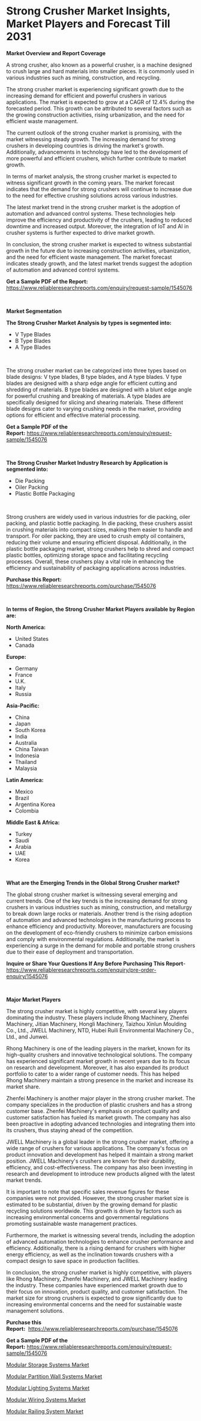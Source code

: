 <p><h1>Strong Crusher Market Insights, Market Players and Forecast Till 2031</h1></p><p><strong>Market Overview and Report Coverage</strong></p>
<p><p>A strong crusher, also known as a powerful crusher, is a machine designed to crush large and hard materials into smaller pieces. It is commonly used in various industries such as mining, construction, and recycling.</p><p>The strong crusher market is experiencing significant growth due to the increasing demand for efficient and powerful crushers in various applications. The market is expected to grow at a CAGR of 12.4% during the forecasted period. This growth can be attributed to several factors such as the growing construction activities, rising urbanization, and the need for efficient waste management.</p><p>The current outlook of the strong crusher market is promising, with the market witnessing steady growth. The increasing demand for strong crushers in developing countries is driving the market's growth. Additionally, advancements in technology have led to the development of more powerful and efficient crushers, which further contribute to market growth.</p><p>In terms of market analysis, the strong crusher market is expected to witness significant growth in the coming years. The market forecast indicates that the demand for strong crushers will continue to increase due to the need for effective crushing solutions across various industries.</p><p>The latest market trend in the strong crusher market is the adoption of automation and advanced control systems. These technologies help improve the efficiency and productivity of the crushers, leading to reduced downtime and increased output. Moreover, the integration of IoT and AI in crusher systems is further expected to drive market growth.</p><p>In conclusion, the strong crusher market is expected to witness substantial growth in the future due to increasing construction activities, urbanization, and the need for efficient waste management. The market forecast indicates steady growth, and the latest market trends suggest the adoption of automation and advanced control systems.</p></p>
<p><strong>Get a Sample PDF of the Report:</strong> <a href="https://www.reliableresearchreports.com/enquiry/request-sample/1545076">https://www.reliableresearchreports.com/enquiry/request-sample/1545076</a></p>
<p>&nbsp;</p>
<p><strong>Market Segmentation</strong></p>
<p><strong>The Strong Crusher Market Analysis by types is segmented into:</strong></p>
<p><ul><li>V Type Blades</li><li>B Type Blades</li><li>A Type Blades</li></ul></p>
<p>&nbsp;</p>
<p><p>The strong crusher market can be categorized into three types based on blade designs: V type blades, B type blades, and A type blades. V type blades are designed with a sharp edge angle for efficient cutting and shredding of materials. B type blades are designed with a blunt edge angle for powerful crushing and breaking of materials. A type blades are specifically designed for slicing and shearing materials. These different blade designs cater to varying crushing needs in the market, providing options for efficient and effective material processing.</p></p>
<p><strong>Get a Sample PDF of the Report:</strong>&nbsp;<a href="https://www.reliableresearchreports.com/enquiry/request-sample/1545076">https://www.reliableresearchreports.com/enquiry/request-sample/1545076</a></p>
<p>&nbsp;</p>
<p><strong>The Strong Crusher Market Industry Research by Application is segmented into:</strong></p>
<p><ul><li>Die Packing</li><li>Oiler Packing</li><li>Plastic Bottle Packaging</li></ul></p>
<p>&nbsp;</p>
<p><p>Strong crushers are widely used in various industries for die packing, oiler packing, and plastic bottle packaging. In die packing, these crushers assist in crushing materials into compact sizes, making them easier to handle and transport. For oiler packing, they are used to crush empty oil containers, reducing their volume and ensuring efficient disposal. Additionally, in the plastic bottle packaging market, strong crushers help to shred and compact plastic bottles, optimizing storage space and facilitating recycling processes. Overall, these crushers play a vital role in enhancing the efficiency and sustainability of packaging applications across industries.</p></p>
<p><strong>Purchase this Report:</strong>&nbsp; <a href="https://www.reliableresearchreports.com/purchase/1545076">https://www.reliableresearchreports.com/purchase/1545076</a></p>
<p>&nbsp;</p>
<p><strong>In terms of Region, the Strong Crusher Market Players available by Region are:</strong></p>
<p>
    <p> <strong> North America: </strong>
        <ul>
            <li>United States</li>
            <li>Canada</li>
        </ul>
        </p> 
    <p> <strong> Europe: </strong>
        <ul>
            <li>Germany</li>
            <li>France</li>
            <li>U.K.</li>
            <li>Italy</li>
            <li>Russia</li>
        </ul>
        </p> 
    <p> <strong> Asia-Pacific: </strong>
        <ul>
            <li>China</li>
            <li>Japan</li>
            <li>South Korea</li>
            <li>India</li>
            <li>Australia</li>
            <li>China Taiwan</li>
            <li>Indonesia</li>
            <li>Thailand</li>
            <li>Malaysia</li>
        </ul>
        </p> 
    <p> <strong> Latin America: </strong>
        <ul>
            <li>Mexico</li>
            <li>Brazil</li>
            <li>Argentina Korea</li>
            <li>Colombia</li>
        </ul>
        </p> 
    <p> <strong> Middle East & Africa: </strong>
        <ul>
            <li>Turkey</li>
            <li>Saudi</li>
            <li>Arabia</li>
            <li>UAE</li>
            <li>Korea</li>
        </ul>
    </p>
    </p>
<p>&nbsp;</p>
<p><strong>What are the Emerging Trends in the Global Strong Crusher market?</strong></p>
<p><p>The global strong crusher market is witnessing several emerging and current trends. One of the key trends is the increasing demand for strong crushers in various industries such as mining, construction, and metallurgy to break down large rocks or materials. Another trend is the rising adoption of automation and advanced technologies in the manufacturing process to enhance efficiency and productivity. Moreover, manufacturers are focusing on the development of eco-friendly crushers to minimize carbon emissions and comply with environmental regulations. Additionally, the market is experiencing a surge in the demand for mobile and portable strong crushers due to their ease of deployment and transportation.</p></p>
<p><strong>Inquire or Share Your Questions If Any Before Purchasing This Report</strong>- <a href="https://www.reliableresearchreports.com/enquiry/pre-order-enquiry/1545076">https://www.reliableresearchreports.com/enquiry/pre-order-enquiry/1545076</a></p>
<p>&nbsp;</p>
<p><strong>Major Market Players</strong></p>
<p><p>The strong crusher market is highly competitive, with several key players dominating the industry. These players include Rhong Machinery, Zhenfei Machinery, Jitian Machinery, Hongli Machinery, Taizhou Xinlun Moulding Co., Ltd., JWELL Machinery, NTD, Hubei Ruili Environmental Machinery Co., Ltd., and Junwei. </p><p>Rhong Machinery is one of the leading players in the market, known for its high-quality crushers and innovative technological solutions. The company has experienced significant market growth in recent years due to its focus on research and development. Moreover, it has also expanded its product portfolio to cater to a wider range of customer needs. This has helped Rhong Machinery maintain a strong presence in the market and increase its market share.</p><p>Zhenfei Machinery is another major player in the strong crusher market. The company specializes in the production of plastic crushers and has a strong customer base. Zhenfei Machinery's emphasis on product quality and customer satisfaction has fueled its market growth. The company has also been proactive in adopting advanced technologies and integrating them into its crushers, thus staying ahead of the competition.</p><p>JWELL Machinery is a global leader in the strong crusher market, offering a wide range of crushers for various applications. The company's focus on product innovation and development has helped it maintain a strong market position. JWELL Machinery's crushers are known for their durability, efficiency, and cost-effectiveness. The company has also been investing in research and development to introduce new products aligned with the latest market trends.</p><p>It is important to note that specific sales revenue figures for these companies were not provided. However, the strong crusher market size is estimated to be substantial, driven by the growing demand for plastic recycling solutions worldwide. This growth is driven by factors such as increasing environmental concerns and governmental regulations promoting sustainable waste management practices. </p><p>Furthermore, the market is witnessing several trends, including the adoption of advanced automation technologies to enhance crusher performance and efficiency. Additionally, there is a rising demand for crushers with higher energy efficiency, as well as the inclination towards crushers with a compact design to save space in production facilities.</p><p>In conclusion, the strong crusher market is highly competitive, with players like Rhong Machinery, Zhenfei Machinery, and JWELL Machinery leading the industry. These companies have experienced market growth due to their focus on innovation, product quality, and customer satisfaction. The market size for strong crushers is expected to grow significantly due to increasing environmental concerns and the need for sustainable waste management solutions.</p></p>
<p><strong>Purchase this Report:</strong>&nbsp;&nbsp;<a href="https://www.reliableresearchreports.com/purchase/1545076">https://www.reliableresearchreports.com/purchase/1545076</a></p>
<p></p>
<p><strong>Get a Sample PDF of the Report:</strong>&nbsp;<a href="https://www.reliableresearchreports.com/enquiry/request-sample/1545076">https://www.reliableresearchreports.com/enquiry/request-sample/1545076</a></p>
<p><p><a href="https://github.com/julyju69/Market-Research-Report-List-1/blob/main/modular-storage-systems-market.md">Modular Storage Systems Market</a></p><p><a href="https://github.com/joannesouthgate/Market-Research-Report-List-1/blob/main/modular-partition-wall-systems-market.md">Modular Partition Wall Systems Market</a></p><p><a href="https://github.com/gaydyna/Market-Research-Report-List-2/blob/main/modular-lighting-systems-market.md">Modular Lighting Systems Market</a></p><p><a href="https://github.com/amonskiyk/Market-Research-Report-List-2/blob/main/modular-wiring-systems-market.md">Modular Wiring Systems Market</a></p><p><a href="https://github.com/markusgodoy/Market-Research-Report-List-1/blob/main/modular-railing-system-market.md">Modular Railing System Market</a></p></p>